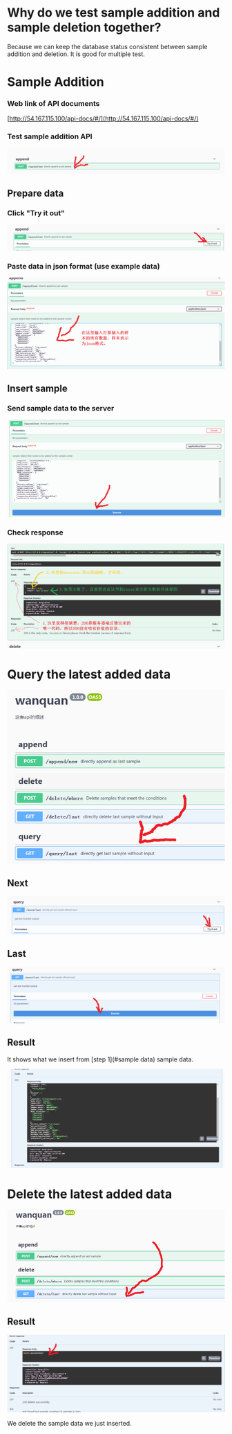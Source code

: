 # Why do we test sample addition and sample deletion together?

Because we can keep the database status consistent between sample addition and deletion. It is good for multiple test.

# Sample Addition

### Web link of API documents

[http://54.167.115.100/api-docs/#/](http://54.167.115.100/api-docs/#/)

### Test sample addition API

![image-20210315201655835](image-20210315201655835.png)

## Prepare data

### Click "Try it out"

![image-20210315201841385](image-20210315201841385.png)

### Paste data in json format (use example data)

![image-20210315201957864](image-20210315201957864.png)

## Insert sample

### Send sample data to the server

![image-20210315202046472](image-20210315202046472.png)

### Check response

![image-20210315202427209](image-20210315202427209.png)

# Query the latest added data

![image-20210315202619433](image-20210315202619433.png)

## Next

![image-20210315202656534](image-20210315202656534.png)

## Last

![image-20210315202742755](image-20210315202742755.png)

## Result

It shows what we insert from [step 1](#sample data) sample data.

![image-20210315202942450](image-20210315202942450.png)

# Delete the latest added data

![image-20210315203040000](image-20210315203040000.png)

## Result

![image-20210315203140745](image-20210315203140745.png)

We delete the sample data we just inserted.
